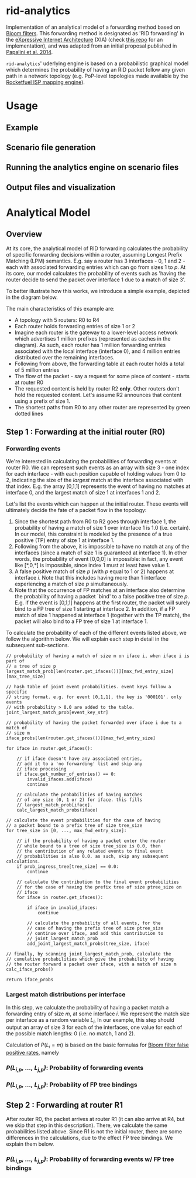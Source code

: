 <a name="sec:intro"></a>
# rid-analytics

Implementation of an analytical model of a forwarding method based on [Bloom filters](https://en.wikipedia.org/wiki/Bloom_filter). This forwarding method is designated as 'RID forwarding' in the [eXpressive Internet Architecture](http://www.cs.cmu.edu/~xia/resources/Documents/XIA-nsdi.pdf) (XIA) (check [this repo](https://github.com/adamiaonr/xia-core/tree/xia-v2-rids) for an implementation), and was adapted from an initial proposal published in [Papalini et al. 2014](http://nis-ita.org/ITA_static/attachments/2791/icn8945.pdf).

`rid-analytics`' uderlying engine is based on a probabilistic graphical model which determines the probability of having an RID packet follow any given path in a network topology (e.g. PoP-level topologies made available by the [Rocketfuel ISP mapping engine](http://research.cs.washington.edu/networking/rocketfuel/)).

<a name="sec:usage"></a>
# Usage

<a name="subsec:scn"></a>
## Example

<a name="subsec:run"></a>
## Scenario file generation

## Running the analytics engine on scenario files

## Output files and visualization

<a name="sec:analytical-model"></a>
# Analytical Model

<a name="subsec:analytical-model-overview"></a>
## Overview

At its core, the analytical model of RID forwarding calculates the probability of specific forwarding decisions within a router, assuming Longest Prefix Matching (LPM) semantics. E.g. say a router has 3 interfaces - 0, 1 and 2 - each with associated forwarding entries which can go from sizes 1 to *p*. At its core, our model calculates the probability of events such as 'having the router decide to send the packet over interface 1 due to a match of size 3'.

To better illustrate how this works, we introduce a simple example, depicted in the diagram below. 

The main characteristics of this example are:
* A topology with 5 routers: R0 to R4
* Each router holds forwarding entries of size 1 or 2 
* Imagine each router is the gateway to a lower-level access network which advertises 1 million prefixes (represented as caches in the diagram). As such, each router has 1 million forwarding entries associated with the local interface (interface 0), and 4 million entries distributed over the remaining interfaces.
* Following from above, the forwarding table at each router holds a total of 5 million entries
* The flow of the packet - say a request for some piece of content - starts at router R0
* The requested content is held by router R2 **only**. Other routers don't hold the requested content. Let's assume R2 announces that content using a prefix of size 1.
* The shortest paths from R0 to any other router are represented by green dotted lines

<a name="subsec:analytical-model-step-1"></a>
## Step 1 : Forwarding at the initial router (R0)

### Forwarding events

We're interested in calculating the probabilities of forwarding events at router R0. We can represent such events as an array with size 3 - one index for each interface - with each position capable of holding values from 0 to 2, indicating the size of the *largest* match at the interface associated with that index. E.g. the array \[0,1,1\] represents the event of having no matches at interface 0, and the largest match of size 1 at interfaces 1 and 2.

Let's list the events which can happen at the initial router. These events will ultimately decide the fate of a packet flow in the topology:
1. Since the shortest path from R0 to R2 goes through interface 1, the probability of having a match of size 1 over interface 1 is 1.0 (i.e. certain). In our model, this constraint is modeled by the presence of a true positive (TP) entry of size 1 at interface 1.
2. Following from the above, it is impossible to have no match at any of the interfaces (since a match of size 1 is guaranteed at interface 1). In other words, the probability of event \[0,0,0\] is impossible: in fact, any event like \[\*,0,\*\] is impossible, since index 1 must at least have value 1. 
3. A false positive match of size *p* (with *p* equal to 1 or 2) happens at interface *i*. Note that this includes having more than 1 interface experiencing a match of size *p* simultaneously.
4. Note that the occurrence of FP matches at an interface also determine the probability of having a packet `bind' to a false positive tree of size *p*. E.g. if the event is \[0,1,1\] happens at the first router, the packet will surely bind to a FP tree of size 1 starting at interface 2. In addition, if a FP match of size 1 happened at interface 1 (together with the TP match), the packet will also bind to a FP tree of size 1 at interface 1.

To calculate the probability of each of the different events listed above, we follow the algorithm below. We will explain each step in detail in the subsequent sub-sections.

```
// probability of having a match of size m on iface i, when iface i is part of 
// a tree of size p
largest_match_prob[len(router.get_ifaces())][max_fwd_entry_size][max_tree_size]

// hash table of joint event probabilities. event keys follow a specific 
// string format. e.g. for event [0,1,1], the key is '000101'. only events 
// with probability > 0.0 are added to the table.
joint_largest_match_prob[event_key_str]

// probability of having the packet forwarded over iface i due to a match of 
// size m
iface_probs[len(router.get_ifaces())][max_fwd_entry_size]

for iface in router.get_ifaces():
    
    // if iface doesn't have any associated entries,
    // add it to a 'no forwarding' list and skip any 
    // iface processing
    if iface.get_number_of_entries() == 0:
        invalid_ifaces.add(iface)
        continue

    // calculate the probabilities of having matches 
    // of any size (0, 1 or 2) for iface. this fills 
    // largest_match_prob[iface].
    calc_largest_match_probs(iface)

// calculate the event probabilities for the case of having 
// a packet bound to a prefix tree of size tree_size
for tree_size in [0, ..., max_fwd_entry_size]:

    // if the probability of having a packet enter the router 
    // while bound to a tree of size tree_size is 0.0, then 
    // the contribution of any related events to final event 
    // probabilities is also 0.0. as such, skip any subsequent calculations. 
    if prob_ingress_tree[tree_size] == 0.0:
        continue

    // calculate the contribution to the final event probabilities 
    // for the case of having the prefix tree of size ptree_size on 
    // iface
    for iface in router.get_ifaces():

        if iface in invalid_ifaces:
            continue

        // calculate the probability of all events, for the 
        // case of having the prefix tree of size ptree_size 
        // continue over iface, and add this contribution to 
        // joint_largest_match_prob
        add_joint_largest_match_probs(tree_size, iface)

// finally, by scanning joint_largest_match_prob, calculate the 
// cumulative probabilities which give the probability of having 
// the router forward a packet over iface, with a match of size m
calc_iface_probs()

return iface_probs
```

### Largest match distributions per interface

In this step, we calculate the probability of having a packet match a forwarding entry of size *m*, at some interface *i*. We represent the match size per interface as a random variable *L<sub>i</sub>*, In our example, this step should output an array of size 3 for each of the interfaces, one value for each of the possible match lengths: 0 (i.e. no match, 1 and 2).

Calculation of $P(L_{i} = m)$ is based on the basic formulas for [Bloom filter false positive rates](https://en.wikipedia.org/wiki/Bloom_filter), namely



### *P(L<sub>i,p</sub>, ..., L<sub>j,p</sub>)*: Probability of forwarding events

### *P(L<sub>i,p</sub>, ..., L<sub>j,p</sub>)*: Probability of FP tree bindings

<a name="subsec:analytical-model-step-2"></a>
## Step 2 : Forwarding at router R1

After router R0, the packet arrives at router R1 (it can also arrive at R4, but we skip that step in this description). There, we calculate the same probabilities listed above. Since R1 is not the initial router, there are some differences in the calculations, due to the effect FP tree bindings. We explain them below.

### *P(L<sub>i,p</sub>, ..., L<sub>j,p</sub>)*: Probability of forwarding events w/ FP tree bindings

